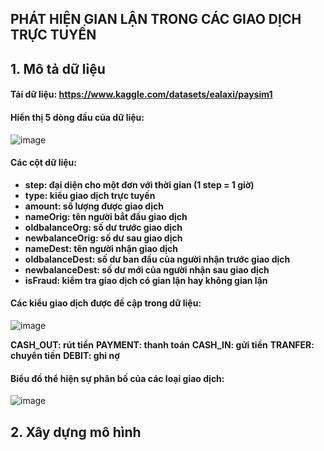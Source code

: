 ## **PHÁT HIỆN GIAN LẬN TRONG CÁC GIAO DỊCH TRỰC TUYẾN**

## 1. Mô tả dữ liệu

#### Tải dữ liệu: https://www.kaggle.com/datasets/ealaxi/paysim1

#### Hiển thị 5 dòng đầu của dữ liệu:
![image](https://github.com/akaichi21/OnlinePaymentsFraud/assets/69575272/5a4b39a2-a19d-4d1b-b9d5-e0625336f23b)

#### Các cột dữ liệu:
- **step: đại diện cho một đơn với thời gian (1 step = 1 giờ)**
- **type: kiểu giao dịch trực tuyến**
- **amount: số lượng được giao dịch**
- **nameOrig: tên người bắt đầu giao dịch**
- **oldbalanceOrg: số dư trước giao dịch**
- **newbalanceOrig: số dư sau giao dịch**
- **nameDest: tên người nhận giao dịch**
- **oldbalanceDest: số dư ban đầu của người nhận trước giao dịch**
- **newbalanceDest: số dư mới của người nhận sau giao dịch**
- **isFraud: kiểm tra giao dịch có gian lận hay không gian lận**

#### Các kiểu giao dịch được đề cập trong dữ liệu:
![image](https://github.com/akaichi21/OnlinePaymentsFraud/assets/69575272/54356636-bf1c-46bf-b90d-d8dc3dfcafae)

**CASH_OUT: rút tiền**
**PAYMENT: thanh toán**
**CASH_IN: gửi tiền**
**TRANFER: chuyển tiền**
**DEBIT: ghi nợ**

#### Biểu đồ thể hiện sự phân bố của các loại giao dịch:
![image](https://github.com/akaichi21/OnlinePaymentsFraud/assets/69575272/490543cd-810e-4891-b4ba-886f54e0cea9)

## 2. Xây dựng mô hình

